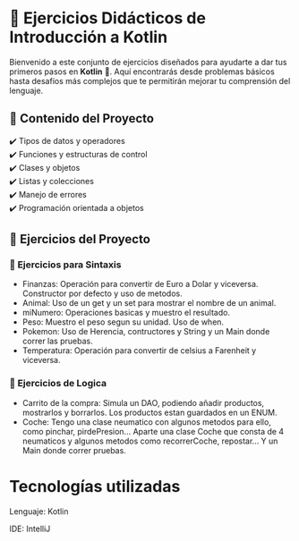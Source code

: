 # 📘 Ejercicios Didácticos de Introducción a Kotlin

Bienvenido a este conjunto de ejercicios diseñados para ayudarte a dar tus primeros pasos en **Kotlin** 🚀. Aquí encontrarás desde problemas básicos hasta desafíos más complejos que te permitirán mejorar tu comprensión del lenguaje.  

## 📂 Contenido del Proyecto

✔️ Tipos de datos y operadores  
✔️ Funciones y estructuras de control  
✔️ Clases y objetos  
✔️ Listas y colecciones  
✔️ Manejo de errores  
✔️ Programación orientada a objetos  

## 🚀 Ejercicios del Proyecto

### 🔰 Ejercicios para Sintaxis
- Finanzas: Operación para convertir de Euro a Dolar y viceversa. Constructor por defecto y uso de metodos.
- Animal: Uso de un get y un set para mostrar el nombre de un animal.
- miNumero: Operaciones basicas y muestro el resultado.
- Peso: Muestro el peso segun su unidad. Uso de when.
- Pokemon: Uso de Herencia, contructores y String y un Main donde correr las pruebas.
- Temperatura: Operación para convertir de celsius a Farenheit y viceversa.

### 🔰 Ejercicios de Logica
- Carrito de la compra: Simula un DAO, podiendo añadir productos, mostrarlos y borrarlos. Los productos estan guardados en un ENUM.
- Coche: Tengo una clase neumatico con algunos metodos para ello, como pinchar, pirdePresion... Aparte una clase Coche que consta de 4 neumaticos y algunos metodos como recorrerCoche, repostar... Y un Main donde correr pruebas.

# Tecnologías utilizadas
Lenguaje: Kotlin

IDE: IntelliJ
